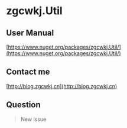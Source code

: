 # zgcwkj.Util

## User Manual

[https://www.nuget.org/packages/zgcwkj.Util/](https://www.nuget.org/packages/zgcwkj.Util/)

## Contact me

[http://blog.zgcwkj.cn](http://blog.zgcwkj.cn)

## Question

> New issue
